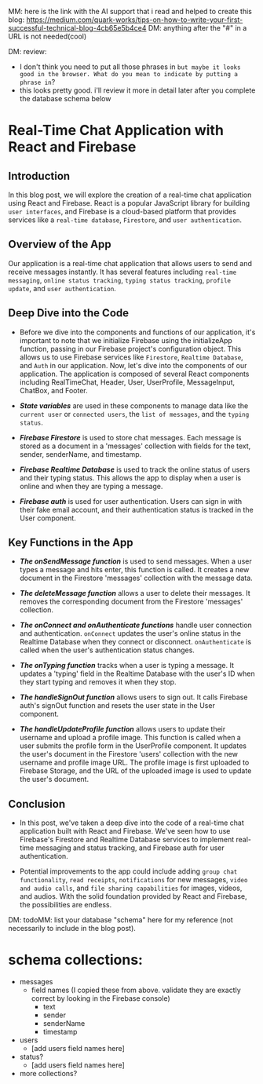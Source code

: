 MM: here is the link with the AI support that i read and helped to create this blog: https://medium.com/quark-works/tips-on-how-to-write-your-first-successful-technical-blog-4cb65e5b4ce4
DM: anything after the "#" in a URL is not needed(cool)

DM: review:
* I don't think you need to put all those phrases in `` but maybe it looks good in the browser. What do you mean to indicate by putting a phrase in ``?
* this looks pretty good. i'll review it more in detail later after you complete the database schema below

# Real-Time Chat Application with React and Firebase

## Introduction
In this blog post, we will explore the creation of a real-time chat application using React and Firebase. React is a popular JavaScript library for building `user interfaces`, and Firebase is a cloud-based platform that provides services like a `real-time database`, `Firestore`, and `user authentication`.

## Overview of the App
Our application is a real-time chat application that allows users to send and receive messages instantly. It has several features including `real-time messaging`, `online status tracking`, `typing status tracking`, `profile update`, and `user authentication`.

## Deep Dive into the Code

- Before we dive into the components and functions of our application, it's important to note that we initialize Firebase using the initializeApp function, passing in our Firebase project's configuration object. This allows us to use Firebase services like `Firestore`, `Realtime Database`, and `Auth` in our application. Now, let's dive into the components of our application. The application is composed of several React components including RealTimeChat, Header, User, UserProfile, MessageInput, ChatBox, and Footer.

- ***State variables*** are used in these components to manage data like the `current user` or `connected users`, the `list of messages`, and the `typing status`.

- ***Firebase Firestore*** is used to store chat messages. Each message is stored as a document in a 'messages' collection with fields for the text, sender, senderName, and timestamp.

- ***Firebase Realtime Database*** is used to track the online status of users and their typing status. This allows the app to display when a user is online and when they are typing a message.

- ***Firebase auth*** is used for user authentication. Users can sign in with their fake email account, and their authentication status is tracked in the User component.

## Key Functions in the App

- ***The onSendMessage function*** is used to send messages. When a user types a message and hits enter, this function is called. It creates a new document in the Firestore 'messages' collection with the message data.

- ***The deleteMessage function*** allows a user to delete their messages. It removes the corresponding document from the Firestore 'messages' collection.

- ***The onConnect and onAuthenticate functions*** handle user connection and authentication. `onConnect` updates the user's online status in the Realtime Database when they connect or disconnect. `onAuthenticate` is called when the user's authentication status changes.

- ***The onTyping function*** tracks when a user is typing a message. It updates a 'typing' field in the Realtime Database with the user's ID when they start typing and removes it when they stop.

- ***The handleSignOut function*** allows users to sign out. It calls Firebase auth's signOut function and resets the user state in the User component.

- ***The handleUpdateProfile function*** allows users to update their username and upload a profile image. This function is called when a user submits the profile form in the UserProfile component. It updates the user's document in the Firestore 'users' collection with the new username and profile image URL. The profile image is first uploaded to Firebase Storage, and the URL of the uploaded image is used to update the user's document.

## Conclusion

- In this post, we've taken a deep dive into the code of a real-time chat application built with React and Firebase. We've seen how to use Firebase's Firestore and Realtime Database services to implement real-time messaging and status tracking, and Firebase auth for user authentication.

- Potential improvements to the app could include adding `group chat functionality`, `read receipts`, `notifications` for new messages, `video and audio calls`, and `file sharing capabilities` for images, videos, and audios. With the solid foundation provided by React and Firebase, the possibilities are endless.

DM: todoMM: list your database "schema" here for my reference (not necessarily to include in the blog post). 
# schema collections:
* messages
  * field names (I copied these from above. validate they are exactly correct by looking in the Firebase console)
    * text 
    * sender 
    * senderName  
    * timestamp
* users
  * [add users field names here]
* status?
  * [add users field names here]
* more collections?